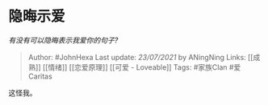 # 隐晦示爱
*有没有可以隐晦表示我爱你的句子?*

> Author: #JohnHexa
Last update: *23/07/2021* by ANingNing
Links: [[成熟]] [[情绪]] [[恋爱原理]] [[可爱 - Loveable]]
Tags: #家族Clan #爱Caritas 

 
这怪我。



